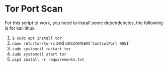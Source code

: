 # Tor Port Scan

For this script to work, you need to install some dependencies, the following is for kali linux.
  1. ```$ sudo apt install tor```
  4. `nano /etc/tor/torrc` and uncomment '`ControlPort 9051`'
  5. `sudo systemctl restart tor`
  6. `sudo systemctl start tor`
  7. `pip3 install -r requirements.txt`
